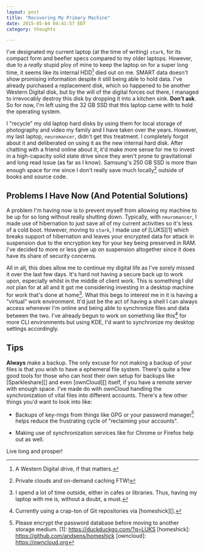 ```yaml
---
layout: post
title: "Recovering My Primary Machine"
date: 2015-05-04 04:41:57 EDT
category: thoughts

---
```


I've designated my current laptop (at the time of writing) `stark`, for its
compact form and beefier specs compared to my older laptops. However, due to a
*really* stupid ploy of mine to keep the laptop on for a super long time, it
seems like its internal HDD[^1] died out on me. SMART data doesn't show
promising information despite it still being able to hold data. I've already
purchased a replacement disk, which so happened to be another Western Digital
disk, but by the will of the digital forces out there, I managed to irrevocably
destroy this disk by dropping it into a kitchen sink. **Don't ask**. So for now,
I'm left using the 32 GB SSD that this laptop came with to hold the operating
system.

I "recycle" my old laptop hard disks by using them for local storage of
photography and video my family and I have taken over the years. However, my
last laptop, `neuromancer`, didn't get this treatment. I completely forgot about
it and deliberated on using it as the new internal hard disk. After chatting
with a friend online about it, it'd make more sense for me to invest in a
high-capacity solid state drive since they aren't prone to gravitational and
long read issue (as far as I know). Samsung's 250 GB SSD is more than enough
space for me since I don't really save much locally[^2] outside of books and
source code.

## Problems I Have Now (And Potential Solutions)

A problem I'm having now is to prevent myself from allowing my machine to be up
for so long without really shutting down. Typically, with `neuromancer`, I made
use of hibernation to just save all of my current activities so it's less of a
cold boot. However, moving to `stark`, I made use of [LUKS][1] which breaks
support of hibernation and leaves your encrypted data for attack in suspension
due to the encryption key for your key being preserved in RAM. I've decided to
more or less give up on suspension altogether since it does have its share of
security concerns.

All in all, this does allow me to continue my digital life as I've sorely missed
it over the last few days. It's hard not having a secure back up to work upon,
especially whilst in the middle of client work. This is something I _did not_
plan for at all and it got me considering investing in a desktop machine for
work that's done at home[^3]. What this begs to interest me in it is having a
"virtual" work environment. It'd just be the act of having a shell I can always
access whenever I'm online and being able to synchronize files and data between
the two. I've already begun to work on something like this[^4] for more CLI
environments but using KDE, I'd want to synchronize my desktop settings
accordingly.

## Tips

**Always** make a backup. The only excuse for not making a backup of your files
is that you wish to have a ephemeral file system. There's quite a few good tools
for those who can host their own setup for backups like [Sparkleshare][] and even
[ownCloud][] itself, if you have a remote server with enough space. I've made do
with ownCloud handling the synchronization of vital files into different
accounts. There's a few other things you'd want to look into like:

  * Backups of key-rings from things like GPG or your password manager[^5]
    helps reduce the frustrating cycle of "reclaiming your accounts".

  * Making use of synchronization services like for Chrome or Firefox help
  out as well.

Live long and prosper!

[^1]: A Western Digital drive, if that matters.
[^2]: Private clouds and on-demand caching FTW!
[^3]: I spend a lot of time outside, either in cafes or libraries. Thus, having my laptop with me is, without a doubt, a must.
[^4]: Currently using a crap-ton of Git repositories via [homeshick][].
[^5]: Please encrypt the password database before moving to another storage medium.
[1]: https://duckduckgo.com/?q=LUKS
[homeshick]: https://github.com/andsens/homeshick
[owncloud]: https://owncloud.org
